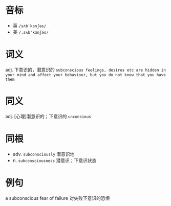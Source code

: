 # 音标

- 英 `/sʌb'kɒnʃəs/`
- 美 `/,sʌb'kɑnʃəs/`

# 词义

adj. 下意识的，潜意识的
`subconscious feelings, desires etc are hidden in your mind and affect your behaviour, but you do not know that you have them`

# 同义

adj. [心理]潜意识的；下意识的
`unconsious`

# 同根

- adv. `subconsciously` 潜意识地
- n. `subconsciousness` 潜意识；下意识状态

# 例句

a subconscious fear of failure
对失败下意识的恐惧


